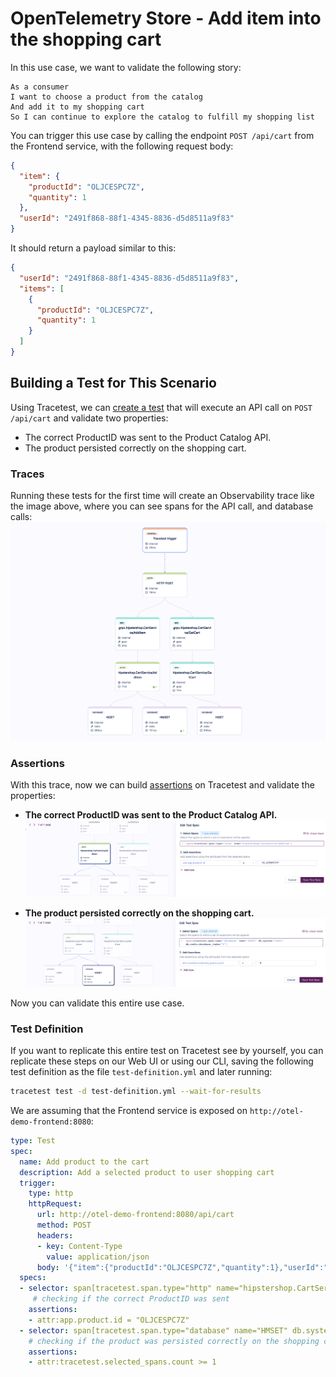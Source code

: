 # OpenTelemetry Store - Add item into the shopping cart

In this use case, we want to validate the following story:

```
As a consumer
I want to choose a product from the catalog
And add it to my shopping cart
So I can continue to explore the catalog to fulfill my shopping list
```

You can trigger this use case by calling the endpoint `POST /api/cart` from the Frontend service, with the following request body:
```json
{
  "item": {
    "productId": "OLJCESPC7Z",
    "quantity": 1
  },
  "userId": "2491f868-88f1-4345-8836-d5d8511a9f83"
}
```

It should return a payload similar to this:
```json
{
  "userId": "2491f868-88f1-4345-8836-d5d8511a9f83",
  "items": [
    {
      "productId": "OLJCESPC7Z",
      "quantity": 1
    }
  ]
}
```

## Building a Test for This Scenario

Using Tracetest, we can [create a test](../../../web-ui/creating-tests.md) that will execute an API call on `POST /api/cart` and validate two properties:
- The correct ProductID was sent to the Product Catalog API.
- The product persisted correctly on the shopping cart.

### Traces

Running these tests for the first time will create an Observability trace like the image above, where you can see spans for the API call, and database calls:
![](../images/add-item-into-shopping-cart-trace.png)

### Assertions

With this trace, now we can build [assertions](../../../concepts/assertions.md) on Tracetest and validate the properties:

- **The correct ProductID was sent to the Product Catalog API.**
![](../images/add-item-into-shopping-cart-api-test-spec.png)

- **The product persisted correctly on the shopping cart.**
![](../images/add-item-into-shopping-cart-db-test-spec.png)

Now you can validate this entire use case.

### Test Definition

If you want to replicate this entire test on Tracetest see by yourself, you can replicate these steps on our Web UI or using our CLI, saving the following test definition as the file `test-definition.yml` and later running:

```sh
tracetest test -d test-definition.yml --wait-for-results
```

We are assuming that the Frontend service is exposed on `http://otel-demo-frontend:8080`:

```yaml
type: Test
spec:
  name: Add product to the cart
  description: Add a selected product to user shopping cart
  trigger:
    type: http
    httpRequest:
      url: http://otel-demo-frontend:8080/api/cart
      method: POST
      headers:
      - key: Content-Type
        value: application/json
      body: '{"item":{"productId":"OLJCESPC7Z","quantity":1},"userId":"2491f868-88f1-4345-8836-d5d8511a9f83"}'
  specs:
  - selector: span[tracetest.span.type="http" name="hipstershop.CartService/AddItem"]
     # checking if the correct ProductID was sent
    assertions:
    - attr:app.product.id = "OLJCESPC7Z"
  - selector: span[tracetest.span.type="database" name="HMSET" db.system="redis" db.redis.database_index="0"]
    # checking if the product was persisted correctly on the shopping cart
    assertions:
    - attr:tracetest.selected_spans.count >= 1
```

